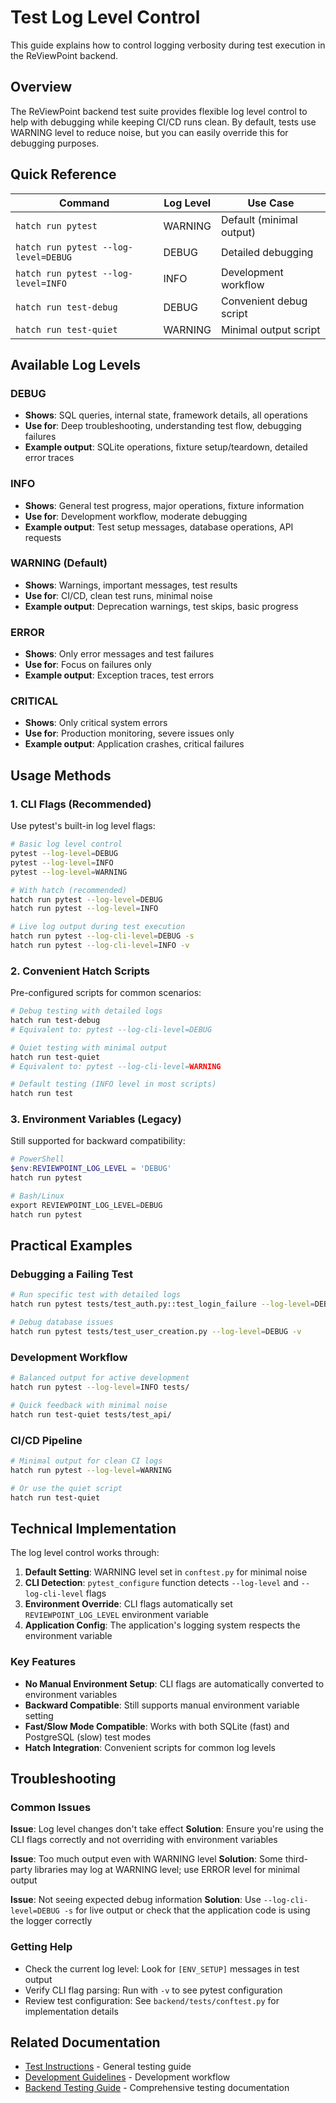 # Test Log Level Control

This guide explains how to control logging verbosity during test execution in the ReViewPoint backend.

## Overview

The ReViewPoint backend test suite provides flexible log level control to help with debugging while keeping CI/CD runs clean. By default, tests use WARNING level to reduce noise, but you can easily override this for debugging purposes.

## Quick Reference

| Command | Log Level | Use Case |
|---------|-----------|----------|
| `hatch run pytest` | WARNING | Default (minimal output) |
| `hatch run pytest --log-level=DEBUG` | DEBUG | Detailed debugging |
| `hatch run pytest --log-level=INFO` | INFO | Development workflow |
| `hatch run test-debug` | DEBUG | Convenient debug script |
| `hatch run test-quiet` | WARNING | Minimal output script |

## Available Log Levels

### DEBUG

- **Shows**: SQL queries, internal state, framework details, all operations
- **Use for**: Deep troubleshooting, understanding test flow, debugging failures
- **Example output**: SQLite operations, fixture setup/teardown, detailed error traces

### INFO

- **Shows**: General test progress, major operations, fixture information
- **Use for**: Development workflow, moderate debugging
- **Example output**: Test setup messages, database operations, API requests

### WARNING (Default)

- **Shows**: Warnings, important messages, test results
- **Use for**: CI/CD, clean test runs, minimal noise
- **Example output**: Deprecation warnings, test skips, basic progress

### ERROR

- **Shows**: Only error messages and test failures
- **Use for**: Focus on failures only
- **Example output**: Exception traces, test errors

### CRITICAL

- **Shows**: Only critical system errors
- **Use for**: Production monitoring, severe issues only
- **Example output**: Application crashes, critical failures

## Usage Methods

### 1. CLI Flags (Recommended)

Use pytest's built-in log level flags:

```bash
# Basic log level control
pytest --log-level=DEBUG
pytest --log-level=INFO  
pytest --log-level=WARNING

# With hatch (recommended)
hatch run pytest --log-level=DEBUG
hatch run pytest --log-level=INFO

# Live log output during test execution
hatch run pytest --log-cli-level=DEBUG -s
hatch run pytest --log-cli-level=INFO -v
```

### 2. Convenient Hatch Scripts

Pre-configured scripts for common scenarios:

```bash
# Debug testing with detailed logs
hatch run test-debug
# Equivalent to: pytest --log-cli-level=DEBUG

# Quiet testing with minimal output
hatch run test-quiet  
# Equivalent to: pytest --log-cli-level=WARNING

# Default testing (INFO level in most scripts)
hatch run test
```

### 3. Environment Variables (Legacy)

Still supported for backward compatibility:

```powershell
# PowerShell
$env:REVIEWPOINT_LOG_LEVEL = 'DEBUG'
hatch run pytest

# Bash/Linux
export REVIEWPOINT_LOG_LEVEL=DEBUG
hatch run pytest
```

## Practical Examples

### Debugging a Failing Test

```bash
# Run specific test with detailed logs
hatch run pytest tests/test_auth.py::test_login_failure --log-level=DEBUG -s

# Debug database issues
hatch run pytest tests/test_user_creation.py --log-level=DEBUG -v
```

### Development Workflow

```bash
# Balanced output for active development
hatch run pytest --log-level=INFO tests/

# Quick feedback with minimal noise
hatch run test-quiet tests/test_api/
```

### CI/CD Pipeline

```bash
# Minimal output for clean CI logs
hatch run pytest --log-level=WARNING

# Or use the quiet script
hatch run test-quiet
```

## Technical Implementation

The log level control works through:

1. **Default Setting**: WARNING level set in `conftest.py` for minimal noise
2. **CLI Detection**: `pytest_configure` function detects `--log-level` and `--log-cli-level` flags
3. **Environment Override**: CLI flags automatically set `REVIEWPOINT_LOG_LEVEL` environment variable
4. **Application Config**: The application's logging system respects the environment variable

### Key Features

- **No Manual Environment Setup**: CLI flags are automatically converted to environment variables
- **Backward Compatible**: Still supports manual environment variable setting
- **Fast/Slow Mode Compatible**: Works with both SQLite (fast) and PostgreSQL (slow) test modes
- **Hatch Integration**: Convenient scripts for common log levels

## Troubleshooting

### Common Issues

**Issue**: Log level changes don't take effect
**Solution**: Ensure you're using the CLI flags correctly and not overriding with environment variables

**Issue**: Too much output even with WARNING level
**Solution**: Some third-party libraries may log at WARNING level; use ERROR level for minimal output

**Issue**: Not seeing expected debug information
**Solution**: Use `--log-cli-level=DEBUG -s` for live output or check that the application code is using the logger correctly

### Getting Help

- Check the current log level: Look for `[ENV_SETUP]` messages in test output
- Verify CLI flag parsing: Run with `-v` to see pytest configuration
- Review test configuration: See `backend/tests/conftest.py` for implementation details

## Related Documentation

- [Test Instructions](test-instructions.md) - General testing guide
- [Development Guidelines](dev-guidelines.md) - Development workflow
- [Backend Testing Guide](backend/TESTING.md) - Comprehensive testing documentation
